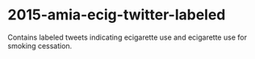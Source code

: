 # 2015-amia-ecig-twitter-labeled
Contains labeled tweets indicating ecigarette use and ecigarette use for smoking cessation.
